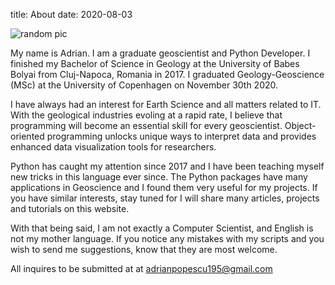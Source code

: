 title: About
date: 2020-08-03

![random pic][my_photo]

My name is Adrian. I am a graduate geoscientist and Python Developer. I finished my Bachelor of Science in Geology at the University of Babes Bolyai from Cluj-Napoca, Romania in 2017. I graduated Geology-Geoscience (MSc) at the University of Copenhagen on November 30th 2020.

I have always had an interest for Earth Science and all matters related to IT. With the geological industries evoling at a rapid rate, I believe that programming will become an essential skill for every geoscientist. Object-oriented programming unlocks unique ways to interpret data and provides enhanced data visualization tools for researchers.

Python has caught my attention since 2017 and I have been teaching myself new tricks in this language ever since. The Python packages have many applications in Geoscience and I found them very useful for my projects. If you have similar interests, stay tuned for I will share many articles, projects and tutorials on this website.

With that being said, I am not exactly a Computer Scientist, and English is not my mother language. If you notice any mistakes with my scripts and you wish to send me suggestions, know that they are most welcome.

All inquires to be submitted at at adrianpopescu195@gmail.com

[my_photo]: {static}/pages/images/portland.jpg